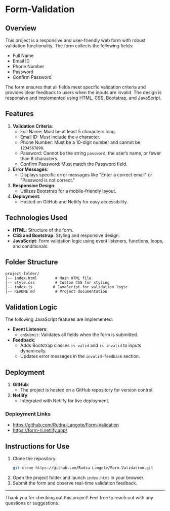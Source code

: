 # Form-Validation

## Overview
This project is a responsive and user-friendly web form with robust validation functionality. The form collects the following fields:
- Full Name
- Email ID
- Phone Number
- Password
- Confirm Password

The form ensures that all fields meet specific validation criteria and provides clear feedback to users when the inputs are invalid. The design is responsive and implemented using HTML, CSS, Bootstrap, and JavaScript.

## Features
1. **Validation Criteria**:
   - Full Name: Must be at least 5 characters long.
   - Email ID: Must include the `@` character.
   - Phone Number: Must be a 10-digit number and cannot be `1234567890`.
   - Password: Cannot be the string `password`, the user’s name, or fewer than 8 characters.
   - Confirm Password: Must match the Password field.
2. **Error Messages**:
   - Displays specific error messages like "Enter a correct email" or "Password is not correct."
3. **Responsive Design**:
   - Utilizes Bootstrap for a mobile-friendly layout.
4. **Deployment**:
   - Hosted on GitHub and Netlify for easy accessibility.

## Technologies Used
- **HTML**: Structure of the form.
- **CSS and Bootstrap**: Styling and responsive design.
- **JavaScript**: Form validation logic using event listeners, functions, loops, and conditionals.

## Folder Structure
```
project-folder/
|-- index.html        # Main HTML file
|-- style.css         # Custom CSS for styling
|-- index.js         # JavaScript for validation logic
|-- README.md         # Project documentation
```

## Validation Logic
The following JavaScript features are implemented:
- **Event Listeners**:
  - `onSubmit`: Validates all fields when the form is submitted.
- **Feedback**:
  - Adds Bootstrap classes `is-valid` and `is-invalid` to inputs dynamically.
  - Updates error messages in the `invalid-feedback` section.

## Deployment
1. **GitHub**:
   - The project is hosted on a GitHub repository for version control.
2. **Netlify**:
   - Integrated with Netlify for live deployment.

### Deployment Links
- https://github.com/Rudra-Langote/Form-Validation
- https://form-rl.netlify.app/

## Instructions for Use
1. Clone the repository:
   ```bash
   git clone https://github.com/Rudra-Langote/Form-Validation.git
   ```
2. Open the project folder and launch `index.html` in your browser.
3. Submit the form and observe real-time validation feedback.
---
Thank you for checking out this project! Feel free to reach out with any questions or suggestions.

